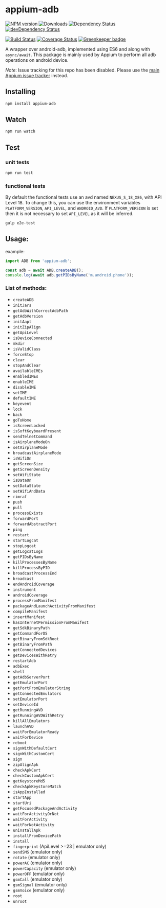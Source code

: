 appium-adb
==========

[![NPM version](http://img.shields.io/npm/v/appium-adb.svg)](https://npmjs.org/package/appium-adb)
[![Downloads](http://img.shields.io/npm/dm/appium-adb.svg)](https://npmjs.org/package/appium-adb)
[![Dependency Status](https://david-dm.org/appium/appium-adb.svg)](https://david-dm.org/appium/appium-adb)
[![devDependency Status](https://david-dm.org/appium/appium-adb/dev-status.svg)](https://david-dm.org/appium/appium-adb#info=devDependencies)

[![Build Status](https://api.travis-ci.org/appium/appium-adb.png?branch=master)](https://travis-ci.org/appium/appium-adb)
[![Coverage Status](https://coveralls.io/repos/appium/appium-adb/badge.svg?branch=master)](https://coveralls.io/r/appium/appium-adb?branch=master)
[![Greenkeeper badge](https://badges.greenkeeper.io/appium/appium-adb.svg)](https://greenkeeper.io/)

A wrapper over android-adb, implemented using ES6 and along with `async/await`. This package is mainly used by Appium to perform all adb operations on android device.

*Note*: Issue tracking for this repo has been disabled. Please use the [main Appium issue tracker](https://github.com/appium/appium/issues) instead.

## Installing

```bash
npm install appium-adb
```

## Watch

```bash
npm run watch
```

## Test

### unit tests

```bash
npm run test
```

### functional tests

By default the functional tests use an avd named `NEXUS_S_18_X86`, with API Level
18. To change this, you can use the environment variables `PLATFORM_VERSION`,
`API_LEVEL`, and `ANDROID_AVD`. If `PLATFORM_VERSION` is set then it is not
necessary to set `API_LEVEL` as it will be inferred.

```bash
gulp e2e-test
```

## Usage:

example:

```js
import ADB from 'appium-adb';

const adb = await ADB.createADB();
console.log(await adb.getPIDsByName('m.android.phone'));
```

### List of methods:

- `createADB`
- `initJars`
- `getAdbWithCorrectAdbPath`
- `getAdbVersion`
- `initAapt`
- `initZipAlign`
- `getApiLevel`
- `isDeviceConnected`
- `mkdir`
- `isValidClass`
- `forceStop`
- `clear`
- `stopAndClear`
- `availableIMEs`
- `enabledIMEs`
- `enableIME`
- `disableIME`
- `setIME`
- `defaultIME`
- `keyevent`
- `lock`
- `back`
- `goToHome`
- `isScreenLocked`
- `isSoftKeyboardPresent`
- `sendTelnetCommand`
- `isAirplaneModeOn`
- `setAirplaneMode`
- `broadcastAirplaneMode`
- `isWifiOn`
- `getScreenSize`
- `getScreenDensity`
- `setWifiState`
- `isDataOn`
- `setDataState`
- `setWifiAndData`
- `rimraf`
- `push`
- `pull`
- `processExists`
- `forwardPort`
- `forwardAbstractPort`
- `ping`
- `restart`
- `startLogcat`
- `stopLogcat`
- `getLogcatLogs`
- `getPIDsByName`
- `killProcessesByName`
- `killProcessByPID`
- `broadcastProcessEnd`
- `broadcast`
- `endAndroidCoverage`
- `instrument`
- `androidCoverage`
- `processFromManifest`
- `packageAndLaunchActivityFromManifest`
- `compileManifest`
- `insertManifest`
- `hasInternetPermissionFromManifest`
- `getSdkBinaryPath`
- `getCommandForOS`
- `getBinaryFromSdkRoot`
- `getBinaryFromPath`
- `getConnectedDevices`
- `getDevicesWithRetry`
- `restartAdb`
- `adbExec`
- `shell`
- `getAdbServerPort`
- `getEmulatorPort`
- `getPortFromEmulatorString`
- `getConnectedEmulators`
- `setEmulatorPort`
- `setDeviceId`
- `getRunningAVD`
- `getRunningAVDWithRetry`
- `killAllEmulators`
- `launchAVD`
- `waitForEmulatorReady`
- `waitForDevice`
- `reboot`
- `signWithDefaultCert`
- `signWithCustomCert`
- `sign`
- `zipAlignApk`
- `checkApkCert`
- `checkCustomApkCert`
- `getKeystoreMd5`
- `checkApkKeystoreMatch`
- `isAppInstalled`
- `startApp`
- `startUri`
- `getFocusedPackageAndActivity`
- `waitForActivityOrNot`
- `waitForActivity`
- `waitForNotActivity`
- `uninstallApk`
- `installFromDevicePath`
- `install`
- `fingerprint` (ApiLevel >=23 | emulator only)
- `sendSMS` (emulator only)
- `rotate` (emulator only)
- `powerAC` (emulator only)
- `powerCapacity` (emulator only)
- `powerOFF` (emulator only)
- `gsmCall` (emulator only)
- `gsmSignal` (emulator only)
- `gsmVoice` (emulator only)
- `root`
- `unroot`
